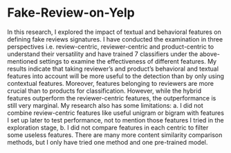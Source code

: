 # Fake-Review-on-Yelp

In this research, I explored the impact of textual and behavioral features on defining fake reviews signatures. I have conducted the examination in three perspectives i.e. review-centric, reviewer-centric and product-centric to understand their versatility and have trained 7 classifiers under the above-mentioned settings to examine the effectiveness of different features. My results indicate that taking reviewer’s and product’s behavioral and textual features into account will be more useful to the detection than by only using contextual features. Moreover, features belonging to reviewers are more crucial than to products for classification.
However, while the hybrid features outperform the reviewer-centric features, the outperformance is still very marginal. My research also has some limitations: a. I did not combine review-centric features like useful unigram or bigram with features I set up later to test performance, not to mention those features I tried in the exploration stage, b. I did not compare features in each centric to filter some useless features. There are many more content similarity comparison methods, but I only have tried one method and one pre-trained model.

